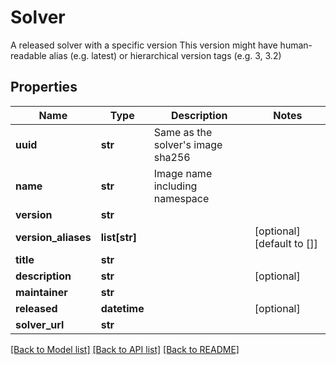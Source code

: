 # Solver

A released solver with a specific version  This version might have human-readable alias (e.g. latest) or hierarchical version tags (e.g. 3, 3.2)
## Properties
Name | Type | Description | Notes
------------ | ------------- | ------------- | -------------
**uuid** | **str** | Same as the solver&#39;s image sha256 | 
**name** | **str** | Image name including namespace | 
**version** | **str** |  | 
**version_aliases** | **list[str]** |  | [optional] [default to []]
**title** | **str** |  | 
**description** | **str** |  | [optional] 
**maintainer** | **str** |  | 
**released** | **datetime** |  | [optional] 
**solver_url** | **str** |  | 

[[Back to Model list]](../README.md#documentation-for-models) [[Back to API list]](../README.md#documentation-for-api-endpoints) [[Back to README]](../README.md)


